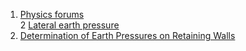 1. [Physics forums](http://www.physicsforums.com/showthread.php?t=155389)  
2 [Lateral earth pressure](http://en.wikipedia.org/wiki/Lateral_earth_pressure)  
3. [Determination of Earth Pressures on Retaining Walls](http://web.mst.edu/~rogersda/umrcourses/ge441/Determination%20of%20Earth%20Pressures%20on%20Retaining%20Walls.pdf)

